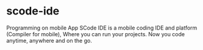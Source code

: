 # scode-ide
Programming on mobile App SCode IDE is a mobile coding IDE and platform (Compiler for mobile), Where you can run your projects. Now you code anytime, anywhere and on the go.
